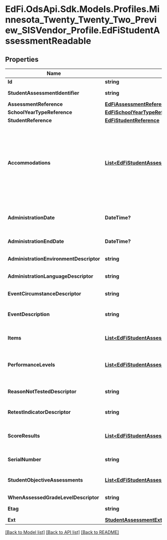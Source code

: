 # EdFi.OdsApi.Sdk.Models.Profiles.Minnesota_Twenty_Twenty_Two_Preview_SISVendor_Profile.EdFiStudentAssessmentReadable
## Properties

Name | Type | Description | Notes
------------ | ------------- | ------------- | -------------
**Id** | **string** |  | 
**StudentAssessmentIdentifier** | **string** | A unique number or alphanumeric code assigned to an assessment administered to a student. | 
**AssessmentReference** | [**EdFiAssessmentReference**](EdFiAssessmentReference.md) |  | 
**SchoolYearTypeReference** | [**EdFiSchoolYearTypeReference**](EdFiSchoolYearTypeReference.md) |  | [optional] 
**StudentReference** | [**EdFiStudentReference**](EdFiStudentReference.md) |  | 
**Accommodations** | [**List&lt;EdFiStudentAssessmentAccommodationReadable&gt;**](EdFiStudentAssessmentAccommodationReadable.md) | An unordered collection of studentAssessmentAccommodations. The specific type of special variation used in how an examination is presented, how it is administered, or how the test taker is allowed to respond. This generally refers to changes that do not substantially alter what the examination measures. The proper use of accommodations does not substantially change academic level or performance criteria. For example:          Braille          Enlarged monitor view          Extra time          Large Print          Setting          Oral Administration          ... | [optional] 
**AdministrationDate** | **DateTime?** | The date and time an assessment was completed by the student. The use of ISO-8601 formats with a timezone designator (UTC or time offset) is recommended in order to prevent ambiguity due to time zones. | 
**AdministrationEndDate** | **DateTime?** | The date and time an assessment administration ended. | [optional] 
**AdministrationEnvironmentDescriptor** | **string** | The environment in which the test was administered. For example:          Electronic          Classroom          Testing Center          ... | [optional] 
**AdministrationLanguageDescriptor** | **string** | The language in which an assessment is written and/or administered. | [optional] 
**EventCircumstanceDescriptor** | **string** | An unusual event occurred during the administration of the assessment. This could include fire alarm, student became ill, etc. | [optional] 
**EventDescription** | **string** | Describes special events that occur before during or after the assessment session that may impact use of results. | [optional] 
**Items** | [**List&lt;EdFiStudentAssessmentItemReadable&gt;**](EdFiStudentAssessmentItemReadable.md) | An unordered collection of studentAssessmentItems. The student&#39;s response to an assessment item and the item-level scores such as correct, incorrect, or met standard. | [optional] 
**PerformanceLevels** | [**List&lt;EdFiStudentAssessmentPerformanceLevelReadable&gt;**](EdFiStudentAssessmentPerformanceLevelReadable.md) | An unordered collection of studentAssessmentPerformanceLevels. The performance level(s) achieved for the StudentAssessment. | [optional] 
**ReasonNotTestedDescriptor** | **string** | The primary reason student is not tested. For example:          Absent          Refusal by parent          Refusal by student          Medical waiver          Illness          Disruptive behavior          LEP Exempt          ... | [optional] 
**RetestIndicatorDescriptor** | **string** | Indicator if the test was retaken. For example:          Primary administration          First retest          Second retest          ... | [optional] 
**ScoreResults** | [**List&lt;EdFiStudentAssessmentScoreResultReadable&gt;**](EdFiStudentAssessmentScoreResultReadable.md) | An unordered collection of studentAssessmentScoreResults. A meaningful score or statistical expression of the performance of an individual. The results can be expressed as a number, percentile, range, level, etc. | [optional] 
**SerialNumber** | **string** | The unique number for the assessment form or answer document. | [optional] 
**StudentObjectiveAssessments** | [**List&lt;EdFiStudentAssessmentStudentObjectiveAssessmentReadable&gt;**](EdFiStudentAssessmentStudentObjectiveAssessmentReadable.md) | An unordered collection of studentAssessmentStudentObjectiveAssessments. The student&#39;s score and/or performance levels earned for an ObjectiveAssessment. | [optional] 
**WhenAssessedGradeLevelDescriptor** | **string** | The grade level of a student when assessed. | [optional] 
**Etag** | **string** | A unique system-generated value that identifies the version of the resource. | [optional] 
**Ext** | [**StudentAssessmentExtensionsReadable**](StudentAssessmentExtensionsReadable.md) |  | [optional] 

[[Back to Model list]](../README.md#documentation-for-models) [[Back to API list]](../README.md#documentation-for-api-endpoints) [[Back to README]](../README.md)

